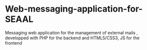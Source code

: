 # Web-messaging-application-for-SEAAL
Messaging web application for the management of external mails , developped with PHP for the backend and HTML5/CSS3, JS for the frontend

